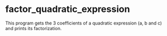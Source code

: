 # factor_quadratic_expression
This program gets the 3 coefficients of a quadratic expression (a, b and c) and prints its factorization.
